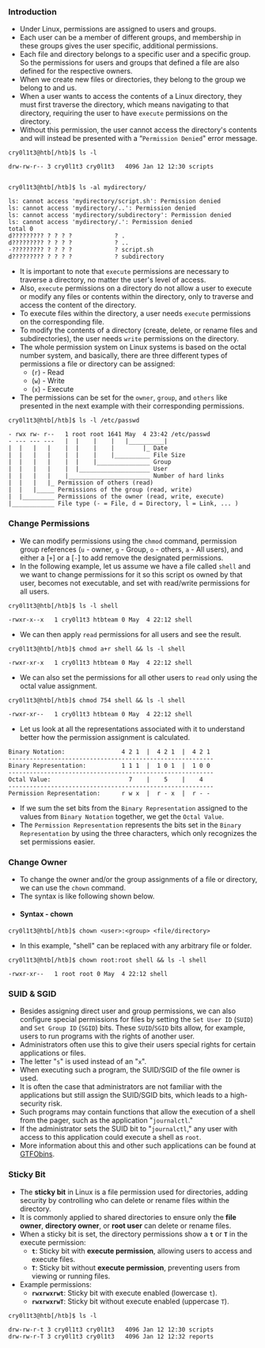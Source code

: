 ### Introduction
- Under Linux, permissions are assigned to users and groups. 
- Each user can be a member of different groups, and membership in these groups gives the user specific, additional permissions. 
- Each file and directory belongs to a specific user and a specific group. So the permissions for users and groups that defined a file are also defined for the respective owners. 
- When we create new files or directories, they belong to the group we belong to and us.
- When a user wants to access the contents of a Linux directory, they must first traverse the directory, which means navigating to that directory, requiring the user to have `execute` permissions on the directory. 
- Without this permission, the user cannot access the directory's contents and will instead be presented with a “`Permission Denied`" error message.
```shell-session
cry0l1t3@htb[/htb]$ ls -l

drw-rw-r-- 3 cry0l1t3 cry0l1t3   4096 Jan 12 12:30 scripts


cry0l1t3@htb[/htb]$ ls -al mydirectory/

ls: cannot access 'mydirectory/script.sh': Permission denied
ls: cannot access 'mydirectory/..': Permission denied
ls: cannot access 'mydirectory/subdirectory': Permission denied
ls: cannot access 'mydirectory/.': Permission denied
total 0
d????????? ? ? ? ?            ? .
d????????? ? ? ? ?            ? ..
-????????? ? ? ? ?            ? script.sh
d????????? ? ? ? ?            ? subdirectory
```
- It is important to note that `execute` permissions are necessary to traverse a directory, no matter the user's level of access. 
- Also, `execute` permissions on a directory do not allow a user to execute or modify any files or contents within the directory, only to traverse and access the content of the directory.
- To execute files within the directory, a user needs `execute` permissions on the corresponding file. 
- To modify the contents of a directory (create, delete, or rename files and subdirectories), the user needs `write` permissions on the directory.
- The whole permission system on Linux systems is based on the octal number system, and basically, there are three different types of permissions a file or directory can be assigned:
	- (`r`) - Read
	- (`w`) - Write
	- (`x`) - Execute
- The permissions can be set for the `owner`, `group`, and `others` like presented in the next example with their corresponding permissions.
```shell-session
cry0l1t3@htb[/htb]$ ls -l /etc/passwd

- rwx rw- r--   1 root root 1641 May  4 23:42 /etc/passwd
- --- --- ---   |  |    |    |   |__________|
|  |   |   |    |  |    |    |        |_ Date
|  |   |   |    |  |    |    |__________ File Size
|  |   |   |    |  |    |_______________ Group
|  |   |   |    |  |____________________ User
|  |   |   |    |_______________________ Number of hard links
|  |   |   |_ Permission of others (read)
|  |   |_____ Permissions of the group (read, write)
|  |_________ Permissions of the owner (read, write, execute)
|____________ File type (- = File, d = Directory, l = Link, ... )
```



### Change Permissions
- We can modify permissions using the `chmod` command, permission group references (`u` - owner, `g` - Group, `o` - others, `a` - All users), and either a [`+`] or a [`-`] to add remove the designated permissions.
- In the following example, let us assume we have a file called `shell` and we want to change permissions for it so this script os owned by that user, becomes not executable, and set with read/write permissions for all users.
```shell-session
cry0l1t3@htb[/htb]$ ls -l shell

-rwxr-x--x   1 cry0l1t3 htbteam 0 May  4 22:12 shell
```
- We can then apply `read` permissions for all users and see the result.
```shell-session
cry0l1t3@htb[/htb]$ chmod a+r shell && ls -l shell

-rwxr-xr-x   1 cry0l1t3 htbteam 0 May  4 22:12 shell
```
- We can also set the permissions for all other users to `read` only using the octal value assignment.
```shell-session
cry0l1t3@htb[/htb]$ chmod 754 shell && ls -l shell

-rwxr-xr--   1 cry0l1t3 htbteam 0 May  4 22:12 shell
```
- Let us look at all the representations associated with it to understand better how the permission assignment is calculated.
```shell-session
Binary Notation:                4 2 1  |  4 2 1  |  4 2 1
----------------------------------------------------------
Binary Representation:          1 1 1  |  1 0 1  |  1 0 0
----------------------------------------------------------
Octal Value:                      7    |    5    |    4
----------------------------------------------------------
Permission Representation:      r w x  |  r - x  |  r - -
```
- If we sum the set bits from the `Binary Representation` assigned to the values from `Binary Notation` together, we get the `Octal Value`. 
- The `Permission Representation` represents the bits set in the `Binary Representation` by using the three characters, which only recognizes the set permissions easier.



### Change Owner
- To change the owner and/or the group assignments of a file or directory, we can use the `chown` command. 
- The syntax is like following shown below.
- #### Syntax - chown
```shell-session
cry0l1t3@htb[/htb]$ chown <user>:<group> <file/directory>
```
- In this example, "shell" can be replaced with any arbitrary file or folder.
```shell-session
cry0l1t3@htb[/htb]$ chown root:root shell && ls -l shell

-rwxr-xr--   1 root root 0 May  4 22:12 shell
```



### SUID & SGID
- Besides assigning direct user and group permissions, we can also configure special permissions for files by setting the `Set User ID` (`SUID`) and `Set Group ID` (`SGID`) bits. These `SUID`/`SGID` bits allow, for example, users to run programs with the rights of another user. 
- Administrators often use this to give their users special rights for certain applications or files. 
- The letter "`s`" is used instead of an "`x`". 
- When executing such a program, the SUID/SGID of the file owner is used.
- It is often the case that administrators are not familiar with the applications but still assign the SUID/SGID bits, which leads to a high-security risk. 
- Such programs may contain functions that allow the execution of a shell from the pager, such as the application "`journalctl`."
- If the administrator sets the SUID bit to "`journalctl`," any user with access to this application could execute a shell as `root`. 
- More information about this and other such applications can be found at [GTFObins](https://gtfobins.github.io/gtfobins/journalctl/).



### Sticky Bit
- The **sticky bit** in Linux is a file permission used for directories, adding security by controlling who can delete or rename files within the directory.
- It is commonly applied to shared directories to ensure only the **file owner**, **directory owner**, or **root user** can delete or rename files.
- When a sticky bit is set, the directory permissions show a **`t`** or **`T`** in the execute permission:
    - **`t`**: Sticky bit with **execute permission**, allowing users to access and execute files.
    - **`T`**: Sticky bit without **execute permission**, preventing users from viewing or running files.
- Example permissions:
    - **`rwxrwxrwt`**: Sticky bit with execute enabled (lowercase `t`).
    - **`rwxrwxrwT`**: Sticky bit without execute enabled (uppercase `T`).
```shell-session
cry0l1t3@htb[/htb]$ ls -l

drw-rw-r-t 3 cry0l1t3 cry0l1t3   4096 Jan 12 12:30 scripts
drw-rw-r-T 3 cry0l1t3 cry0l1t3   4096 Jan 12 12:32 reports
```